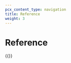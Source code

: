 ```yaml
---
pcx_content_type: navigation
title: Reference
weight: 3
---
```


# Reference

{{<directory-listing>}}
